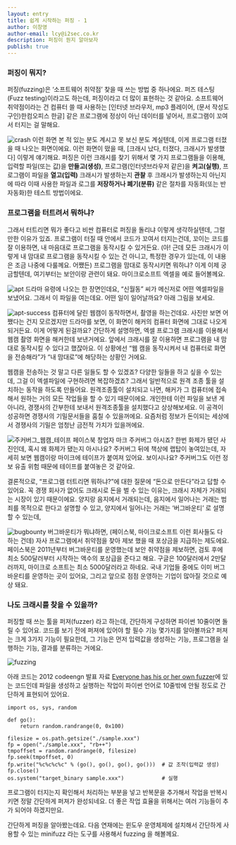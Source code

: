 ```yaml
---
layout: entry
title: 쉽게 시작하는 퍼징 - 1
author: 이창영
author-email: lcy@i2sec.co.kr
description: 퍼징이 뭔지 알아보자
publish: true
---
```


### 퍼징이 뭐지?
퍼징(fuzzing)은 ‘소프트웨어 취약점’ 찾을 때 쓰는 방법 중 하나에요. 퍼즈 테스팅(Fuzz testing)이라고도 하는데, 퍼징이라고 더 많이 표현하는 것 같아요. 소프트웨어 취약점이라는 건 컴퓨터 쓸 때 사용하는 [인터넷 브라우저, mp3 플레이어, (문서 작성도구인)한컴오피스 한글] 같은 프로그램에 정상이 아닌 데이터를 넣어서, 프로그램이 꼬여서 터지는 걸 말해요.

![crash](/images/2017-03-27/crash.png)
이런 화면 본 적 있는 분도 계시고 못 보신 분도 계실텐데, 이게 프로그램 터졌을 때 나오는 화면이에요. 이런 화면이 떴을 때, [크래시 났다, 터졌다, 크래시가 발생했다] 이렇게 얘기해요. 퍼징은 이런 크래시를 찾기 위해서 몇 가지 프로그램들을 이용해, 입력할 파일(또는 값)을 **만들고(생성)**, 프로그램(인터넷브라우저 같은)을 **켜고(실행)**, 프로그램이 파일을 **열고(입력)** 크래시가 발생하는지 **관찰** 후 크래시가 발생하는지 아닌지에 따라 이때 사용한 파일과 로그를 **저장하거나 폐기(분류)** 같은 절차를 자동화(또는 반자동화)한 테스트 방법이에요.

### 프로그램을 터트려서 뭐하냐?
그래서 터트리면 뭐가 좋다고 비싼 컴퓨터로 퍼징을 돌리냐 이렇게 생각하실텐데, 그럴만한 이유가 있죠. 프로그램이 터질 때 안에서 코드가 꼬여서 터지는건데, 꼬이는 코드를 잘 이용하면, 내 마음대로 프로그램을 동작시킬 수 있거든요. (아! 근데 모든 크래시가 이렇게 내 맘대로 프로그램을 동작시킬 수 있는 건 아니고, 특정한 경우가 있는데, 이 내용은 조금 나중에 다룰께요. 어쨌든) 프로그램을 맘대로 동작시키면 뭐하냐? 이게 이제 궁금할텐데, 여기부터는 보안이랑 관련이 돼요. 마이크로소프트 엑셀을 예로 들어볼께요.

![apt](/images/2017-03-27/apt.png)
드라마 유령에 나오는 한 장면인데요, “신월동” 씨가 메신저로 어떤 엑셀파일을 보냈어요. 그래서 이 파일을 여는데요. 어떤 일이 일어날까요? 아래 그림을 보세요.

![apt-success](/images/2017-03-27/apt-success.png)
컴퓨터에 달린 웹캠이 동작하면서, 촬영을 하는건데요. 사진만 보면 어쨌다는 건지 모르겠지만 드라마를 보면, 이 화면이 해커의 컴퓨터 화면에 그대로 나오게 되거든요. 이게 어떻게 된걸까요?
간단하게 설명하면, 엑셀 프로그램 크래시를 이용해서 웹캠 촬영 화면을 해커한테 보낸거에요. 앞에서 크래시를 잘 이용하면 프로그램을 내 맘대로 동작시킬 수 있다고 했잖아요. 이 상황에선 “웹 캠을 동작시켜서 내 컴퓨터로 화면을 전송해라”가 “내 맘대로”에 해당하는 상황인 거에요.

웹캠을 전송하는 것 말고 다른 일들도 할 수 있겠죠? 다양한 일들을 하고 싶을 수 있는데, 그걸 이 엑셀파일에 구현하려면 복잡하겠죠? 그래서 일반적으로 원격 조종 툴을 설치하는 동작을 하도록 만들어요. 원격조종툴이 설치되고 나면, 해커가 그 컴퓨터에 접속해서 원하는 거의 모든 작업들을 할 수 있기 때문이에요. 개인한테 이런 파일을 보낸 게 아니라, 경쟁사의 간부한테 보내서 원격조종툴을 설치했다고 상상해보세요. 이 공격이 성공하면 경쟁사의 기밀문서들을 훔칠 수 있을꺼에요. 요즘처럼 정보가 돈이되는 세상에서 경쟁사의 기밀은 엄청난 금전적 가치가 있을꺼에요.

![주커버그_웹캠_테이프](/images/2017-03-27/zuck.jpg)
페이스북 창업자 마크 주커버그 아시죠? 한번 화제가 됐던 사진인데, 혹시 왜 화제가 됐는지 아시나요? 주커버그 뒤에 책상에 랩탑이 놓여있는데, 자세히 보면 웹캠이랑 마이크에 테이프가 붙여져 있어요. 보이시나요? 주커버그도 이런 정보 유출 위험 때문에 테이프를 붙여놓은 것 같아요.

결론적으로, “프로그램 터트리면 뭐하냐?”에 대한 질문에 “돈으로 만든다”라고 답할 수 있어요. 꼭 경쟁 회사가 없어도 크래시로 돈을 벌 수 있는 이유는, 크래시 자체가 거래되는 시장이 있기 때문이에요. 양지랑 음지에서 거래되는데, 음지에서 일어나는 거래는 범죄를 목적으로 한다고 설명할 수 있고, 양지에서 일어나는 거래는 ‘버그바운티’ 로 설명할 수 있는데,

![bugbounty](/images/2017-03-27/bugbounty.png)
버그바운티가 뭐냐하면, (페이스북, 마이크로소프트 이런 회사들도 다 하는 건데) 자사 프로그램에서 취약점을 찾아 제보 했을 때 포상금을 지급하는 제도에요. 페이스북은 2011년부터 버그바운티를 운영했는데 보안 취약점을 제보하면, 검토 후에 최소 500달러부터 시작하는 액수의 포상급을 준다고 해요. 구글은 100달러에서 2만달러까지, 마이크로 소프트는 최소 5000달러라고 하네요. 국내 기업들 중에도 이미 버그바운티를 운영하는 곳이 있어요, 그리고 앞으로 점점 운영하는 기업이 많아질 것으로 예상 돼요.

### 나도 크래시를 찾을 수 있을까?
퍼징할 때 쓰는 툴을 퍼져(fuzzer) 라고 하는데, 간단하게 구성하면 파이썬 10줄이면 돌릴 수 있어요. 코드를 보기 전에 퍼져에 있어야 할 필수 기능 몇가지를 알아볼까요? 퍼져는 크게 3가지 기능이 필요한데, 그 기능은 먼저 입력값을 생성하는 기능, 프로그램을 실행하는 기능, 결과를 분류하는 거에요.

![fuzzing](/images/2017-03-27/fuzzing.png)

아래 코드는 2012 codeengn 발표 자료 [Everyone has his or her own fuzzer](https://www.slideshare.net/CodeEngn/2012-codeengn-conference-06-beist-everyone-has-his-or-her-own-fuzzer)에 있는 코드인데 파일을 생성하고 실행하는 작업이 파이썬 언어로 10줄밖에 안될 정도로 간단하게 표현되어 있어요.

```
import os, sys, random

def go():
    return random.randrange(0, 0x100)

filesize = os.path.getsize("./sample.xxx")
fp = open("./sample.xxx", "rb++")
tmpoffset = random.randrange(0, filesize)
fp.seek(tmpoffset, 0)
fp.write("%c%c%c%c" % (go(), go(), go(), go()))  # 값 조작(입력값 생성)
fp.close()
os.system("target_binary sample.xxx")            # 실행
```
프로그램이 터지는지 확인해서 처리하는 부분을 넣고 반복문을 추가해서 작업을 반복시키면 정말 간단하게 퍼져가 완성되네요. 더 좋은 작업 효율을 위해서는 여러 기능들이 추가 되어야 하겠지만요.

간단하게 퍼징을 알아봤는데요. 다음 연재에는 윈도우 운영체제에 설치해서 간단하게 사용할 수 있는 minifuzz 라는 도구를 사용해서 fuzzing 을 해볼께요.
